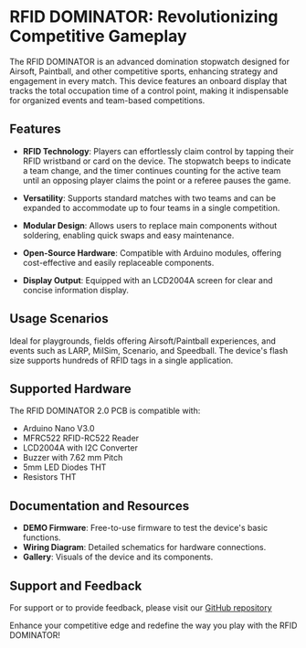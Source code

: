 # RFID DOMINATOR: Revolutionizing Competitive Gameplay

The RFID DOMINATOR is an advanced domination stopwatch designed for Airsoft, Paintball, and other competitive sports, enhancing strategy and engagement in every match. This device features an onboard display that tracks the total occupation time of a control point, making it indispensable for organized events and team-based competitions.

## Features

- **RFID Technology**: Players can effortlessly claim control by tapping their RFID wristband or card on the device. The stopwatch beeps to indicate a team change, and the timer continues counting for the active team until an opposing player claims the point or a referee pauses the game.

- **Versatility**: Supports standard matches with two teams and can be expanded to accommodate up to four teams in a single competition.

- **Modular Design**: Allows users to replace main components without soldering, enabling quick swaps and easy maintenance.

- **Open-Source Hardware**: Compatible with Arduino modules, offering cost-effective and easily replaceable components.

- **Display Output**: Equipped with an LCD2004A screen for clear and concise information display.

## Usage Scenarios

Ideal for playgrounds, fields offering Airsoft/Paintball experiences, and events such as LARP, MilSim, Scenario, and Speedball. The device's flash size supports hundreds of RFID tags in a single application.

## Supported Hardware

The RFID DOMINATOR 2.0 PCB is compatible with:
- Arduino Nano V3.0
- MFRC522 RFID-RC522 Reader
- LCD2004A with I2C Converter
- Buzzer with 7.62 mm Pitch
- 5mm LED Diodes THT
- Resistors THT

## Documentation and Resources

- **DEMO Firmware**: Free-to-use firmware to test the device's basic functions.
- **Wiring Diagram**: Detailed schematics for hardware connections.
- **Gallery**: Visuals of the device and its components.

## Support and Feedback

For support or to provide feedback, please visit our [GitHub repository](https://github.com/your-iot/DOMINATOR)


Enhance your competitive edge and redefine the way you play with the RFID DOMINATOR!
